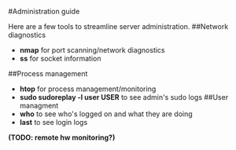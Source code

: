 #Administration guide

Here are a few tools to streamline server administration.
##Network diagnostics
 - __nmap__ for port scanning/network diagnostics
 - __ss__ for socket information

##Process management
 - __htop__ for process management/monitoring
 - __sudo sudoreplay -l user USER__ to see admin's sudo logs
##User managment
 - __who__ to see who's logged on and what they are doing
 - __last__ to see login logs

__(TODO: remote hw monitoring?)__
